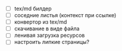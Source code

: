 - [ ] tex/md билдер
- [ ] соседние листья (контекст при ссылке)
- [ ] конвертор из tex/md
- [ ] скачивание в виде файла
- [ ] ленивая загрузка ресурсов
- [ ] настроить липкие страницы?
